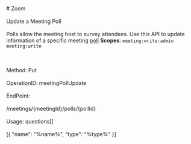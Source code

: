 <br>#     Zoom</br>
<br>Update a Meeting Poll</br>
<br>Polls allow the meeting host to survey attendees. Use this API to update information of a specific meeting [poll](https://support.zoom.us/hc/en-us/articles/213756303-Polling-for-Meetings)
**Scopes**: `meeting:write:admin` `meeting:write`
 

</br>
<br>Method: Put</br>
<br>OperationID: meetingPollUpdate</br>
<br>EndPoint:</br>
<br>/meetings/{meetingId}/polls/{pollId}</br>
<br>Usage: questions[]</br>
<br>[{
  "name": "%name%",
  "type": "%type%"
}]</br>
